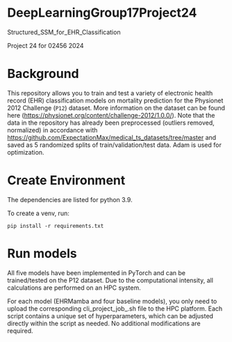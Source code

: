 # DeepLearningGroup17Project24
Structured_SSM_for_EHR_Classification

Project 24 for 02456 2024

# Background
This repository allows you to train and test a variety of electronic health record (EHR) classification models on mortality prediction for the Physionet 2012 Challenge (`P12`) dataset. More information on the dataset can be found here (https://physionet.org/content/challenge-2012/1.0.0/). Note that the data in the repository has already been preprocessed (outliers removed, normalized) in accordance with https://github.com/ExpectationMax/medical_ts_datasets/tree/master and saved as 5 randomized splits of train/validation/test data. Adam is used for optimization.

# Create Environment
The dependencies are listed for python 3.9.

To create a venv, run: 

`pip install -r requirements.txt` 



# Run models 
All five models have been implemented in PyTorch and can be trained/tested on the P12 dataset. Due to the computational intensity, all calculations are performed on an HPC system.

For each model (EHRMamba and four baseline models), you only need to upload the corresponding cli_project_job_<modelName>.sh file to the HPC platform. Each script contains a unique set of hyperparameters, which can be adjusted directly within the script as needed. No additional modifications are required.


